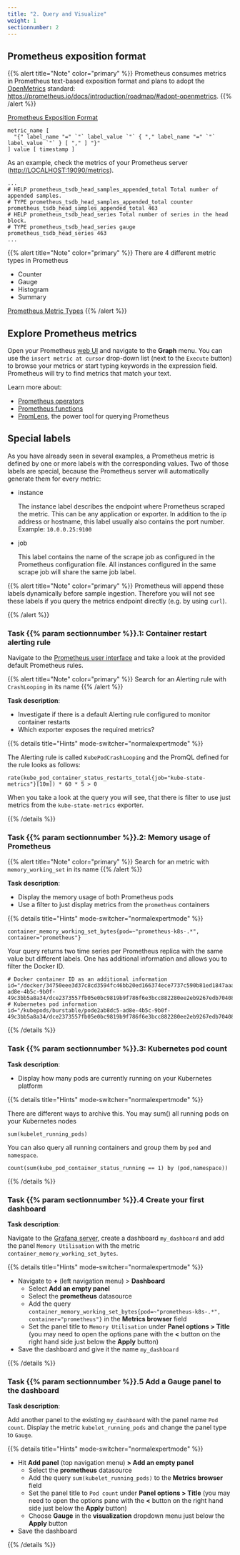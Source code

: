 ```yaml
---
title: "2. Query and Visualize"
weight: 1
sectionnumber: 2
---
```


## Prometheus exposition format

{{% alert title="Note" color="primary" %}}
Prometheus consumes metrics in Prometheus text-based exposition format and plans to adopt the [OpenMetrics](https://openmetrics.io/) standard: <https://prometheus.io/docs/introduction/roadmap/#adopt-openmetrics>.
{{% /alert %}}

[Prometheus Exposition Format](https://prometheus.io/docs/instrumenting/exposition_formats/)
```
metric_name [
  "{" label_name "=" `"` label_value `"` { "," label_name "=" `"` label_value `"` } [ "," ] "}"
] value [ timestamp ]
```

As an example, check the metrics of your Prometheus server (<http://LOCALHOST:19090/metrics>).
```
...
# HELP prometheus_tsdb_head_samples_appended_total Total number of appended samples.
# TYPE prometheus_tsdb_head_samples_appended_total counter
prometheus_tsdb_head_samples_appended_total 463
# HELP prometheus_tsdb_head_series Total number of series in the head block.
# TYPE prometheus_tsdb_head_series gauge
prometheus_tsdb_head_series 463
...
```

{{% alert title="Note" color="primary" %}}
There are 4 different metric types in Prometheus

* Counter
* Gauge
* Histogram
* Summary

[Prometheus Metric Types](https://prometheus.io/docs/concepts/metric_types/)
{{% /alert %}}


## Explore Prometheus metrics

Open your Prometheus [web UI](http://LOCALHOST:19090) and navigate to the **Graph** menu. You can use the `insert metric at cursor` drop-down list (next to the `Execute` button) to browse your metrics or start typing keywords in the expression field. Prometheus will try to find metrics that match your text.

Learn more about:

* [Prometheus operators](https://prometheus.io/docs/prometheus/latest/querying/operators/)
* [Prometheus functions](https://prometheus.io/docs/prometheus/latest/querying/functions/)
* [PromLens](https://promlens.com/), the power tool for querying Prometheus

## Special labels

As you have already seen in several examples, a Prometheus metric is defined by one or more labels with the corresponding values. Two of those labels are special, because the Prometheus server will automatically generate them for every metric:


* instance

     The instance label describes the endpoint where Prometheus scraped the metric. This can be any application or exporter. In addition to the ip address or hostname, this label usually also contains the port number. Example: `10.0.0.25:9100`

* job

     This label contains the name of the scrape job as configured in the Prometheus configuration file. All instances configured in the same scrape job will share the same job label.


{{% alert title="Note" color="primary" %}}
Prometheus will append these labels dynamically before sample ingestion. Therefore you will not see these labels if you query the metrics endpoint directly (e.g. by using `curl`).

{{% /alert %}}


### Task {{% param sectionnumber %}}.1: Container restart alerting rule

Navigate to the [Prometheus user interface](http://LOCALHOST:19090/rules) and take a look at the provided default Prometheus rules.

{{% alert title="Note" color="primary" %}}
Search for an Alerting rule with `CrashLooping` in its name
{{% /alert %}}

**Task description**:

* Investigate if there is a default Alerting rule configured to monitor container restarts
* Which exporter exposes the required metrics?

{{% details title="Hints" mode-switcher="normalexpertmode" %}}

The Alerting rule is called `KubePodCrashLooping` and the PromQL defined for the rule looks as follows:

```promql
rate(kube_pod_container_status_restarts_total{job="kube-state-metrics"}[10m]) * 60 * 5 > 0
```

When you take a look at the query you will see, that there is filter to use just metrics from the `kube-state-metrics` exporter.

{{% /details %}}

### Task {{% param sectionnumber %}}.2: Memory usage of Prometheus

{{% alert title="Note" color="primary" %}}
Search for an metric with `memory_working_set` in its name
{{% /alert %}}

**Task description**:

* Display the memory usage of both Prometheus pods
* Use a filter to just display metrics from the `prometheus` containers

{{% details title="Hints" mode-switcher="normalexpertmode" %}}

```promql
container_memory_working_set_bytes{pod=~"prometheus-k8s-.*", container="prometheus"}
```

Your query returns two time series per Prometheus replica with the same value but different labels. One has additional information and allows you to filter the Docker ID.

```promql
# Docker container ID as an additional information
id="/docker/34750eee3d37c8cd3594fc46bb20ed166374ece7737c590b81ed1847aaa21d50/kubepods/burstable/pode2ab8dc5-ad8e-4b5c-9b0f-49c3bb5a8a34/dce2373557fb05e0bc9819b9f786f6e3bcc882280ee2eb9267edb7040886a55b"
# Kubernetes pod information
id="/kubepods/burstable/pode2ab8dc5-ad8e-4b5c-9b0f-49c3bb5a8a34/dce2373557fb05e0bc9819b9f786f6e3bcc882280ee2eb9267edb7040886a55b"
```

{{% /details %}}

### Task {{% param sectionnumber %}}.3: Kubernetes pod count

**Task description**:

* Display how many pods are currently running on your Kubernetes platform

{{% details title="Hints" mode-switcher="normalexpertmode" %}}

There are different ways to archive this. You may sum() all running pods on your Kubernetes nodes

```promql
sum(kubelet_running_pods)
```

You can also query all running containers and group them by `pod` and `namespace`.

```promql
count(sum(kube_pod_container_status_running == 1) by (pod,namespace))
```

{{% /details %}}


### Task {{% param sectionnumber %}}.4 Create your first dashboard

**Task description**:

Navigate to the [Grafana server](http://LOCALHOST:13000), create a dashboard `my_dashboard` and add the panel `Memory Utilisation` with the metric `container_memory_working_set_bytes`.

{{% details title="Hints" mode-switcher="normalexpertmode" %}}

* Navigate to **+** (left navigation menu) > **Dashboard**
  * Select **Add an empty panel**
  * Select the **prometheus** datasource
  * Add the query `container_memory_working_set_bytes{pod=~"prometheus-k8s-.*", container="prometheus"}` in the **Metrics browser** field
  * Set the panel title to `Memory Utilisation` under **Panel options > Title** (you may need to open the options pane with the **<** button on the right hand side just below the **Apply** button)
* Save the dashboard and give it the name `my_dashboard`

{{% /details %}}


### Task {{% param sectionnumber %}}.5 Add a Gauge panel to the dashboard

**Task description**:

Add another panel to the existing `my_dashboard` with the panel name `Pod count`. Display the metric `kubelet_running_pods` and change the panel type to `Gauge`.


{{% details title="Hints" mode-switcher="normalexpertmode" %}}

* Hit **Add panel** (top navigation menu) **> Add an empty panel**
  * Select the **prometheus** datasource
  * Add the query `sum(kubelet_running_pods)` to the **Metrics browser** field
  * Set the panel title to `Pod count` under **Panel options > Title** (you may need to open the options pane with the **<** button on the right hand side just below the **Apply** button)
  * Choose **Gauge** in the **visualization** dropdown menu just below the **Apply** button
* Save the dashboard

{{% /details %}}
